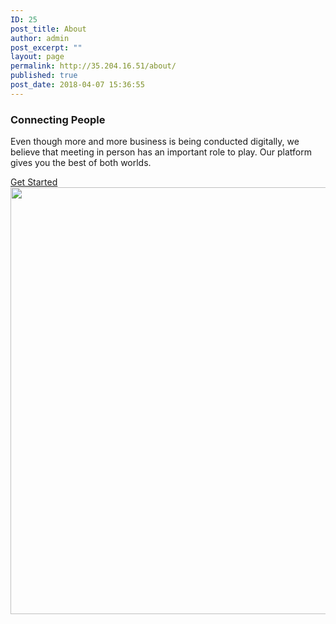 ```yaml
---
ID: 25
post_title: About
author: admin
post_excerpt: ""
layout: page
permalink: http://35.204.16.51/about/
published: true
post_date: 2018-04-07 15:36:55
---
```

<h3>Connecting People</h3>		
		<p>Even though more and more business is being conducted digitally, we believe that meeting in person has an important role to play. Our platform gives you the best of both worlds.</p>		
			<a href="/signup.php" role="button">
						Get Started
					</a>
										<img width="1024" height="683" src="http://35.204.16.51/wp-content/uploads/2018/04/trade-show.jpg" alt="" srcset="http://35.204.16.51/wp-content/uploads/2018/04/trade-show.jpg 1024w, http://35.204.16.51/wp-content/uploads/2018/04/trade-show-300x200.jpg 300w, http://35.204.16.51/wp-content/uploads/2018/04/trade-show-768x512.jpg 768w" sizes="(max-width: 1024px) 100vw, 1024px" />